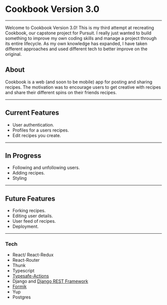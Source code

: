 # Cookbook Version 3.0

***

Welcome to Cookbook Version 3.0! This is my third attempt at recreating Cookbook, our capstone project for Pursuit. I really just wanted to build something to improve my own coding skills and manage a project through its entire lifecycle. As my own knowledge has expanded, I have taken different approaches and used different tech to better improve on the original.

## About

Cookbook is a web (and soon to be mobile) app for posting and sharing recipes. The motivation was to encourage users to get creative with recipes and share their different spins on their friends recipes.

***

## Current Features

* User authentication.
* Profiles for a users recipes.
* Edit recipes you create.

***

## In Progress

* Following and unfollowing users.
* Adding recipes.
* Styling

***

## Future Features

* Forking recipes.
* Editing user details.
* User feed of recipes.
* Deployment.

***

### Tech

* React/ React-Redux
* React-Router
* Thunk
* Typescript
* [Typesafe-Actions](https://github.com/piotrwitek/typesafe-actions#createstandardaction)
* Django and [Django REST Framework](https://www.django-rest-framework.org/)
* [Formik](https://jaredpalmer.com/formik/)
* Yup
* Postgres